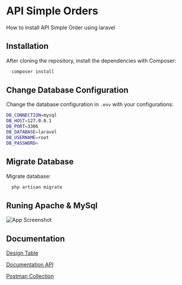 
# API Simple Orders

How to install API Simple Order using laravel


## Installation

After cloning the repository, install the dependencies with Composer:

```bash
  composer install
```

## Change Database Configuration

Change the database configuration in ```.env``` with your configurations:

```bash
DB_CONNECTION=mysql
DB_HOST=127.0.0.1
DB_PORT=3306
DB_DATABASE=laravel
DB_USERNAME=root
DB_PASSWORD=
```

## Migrate Database

Migrate database:

```bash
  php artisan migrate
```
## Runing Apache & MySql

![App Screenshot](https://www.linkpicture.com/q/grabilla.p26876.png)


## Documentation

[Design Table](https://drive.google.com/file/d/1YmEofq-zuEcpIE2HlH3FNmeHArrAB62r/view?usp=share_link)

[Documentation API](https://drive.google.com/file/d/16SsCvNqDwLEISx84kyL84RxKKHOgxbi0/view?usp=share_link)

[Postman Collection](https://documenter.getpostman.com/view/8300719/2s93JnTRpm)

